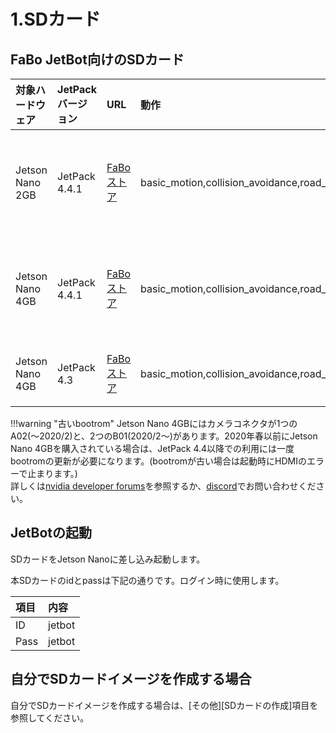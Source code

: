 # 1.SDカード

## FaBo JetBot向けのSDカード

|対象ハードウェア|JetPackバージョン|URL|動作|内容|
|:--|:--|:--|:--|:--|
|Jetson Nano 2GB|JetPack 4.4.1|[FaBoストア](https://fabo.store/collections/jetbot)|basic_motion,collision_avoidance,road_following|docker版、最小限のコード変更、日本語化|
|Jetson Nano 4GB|JetPack 4.4.1|[FaBoストア](https://fabo.store/collections/jetbot)|basic_motion,collision_avoidance,road_following|docker版、最小限のコード変更、日本語化|
|Jetson Nano 4GB|JetPack 4.3|[FaBoストア](https://fabo.store/collections/jetbot)|basic_motion,collision_avoidance,road_following,object_following|コード変更、日本語化|

!!!warning "古いbootrom"
  Jetson Nano 4GBにはカメラコネクタが1つのA02(～2020/2)と、2つのB01(2020/2～)があります。2020年春以前にJetson Nano 4GBを購入されている場合は、JetPack 4.4以降での利用には一度bootromの更新が必要になります。(bootromが古い場合は起動時にHDMIのエラーで止まります。)  
  詳しくは[nvidia developer forums](https://forums.developer.nvidia.com/c/agx-autonomous-machines/jetson-embedded-systems/jetson-nano/76)を参照するか、[discord](https://discord.com/invite/fX7UE9R)でお問い合わせください。

## JetBotの起動

SDカードをJetson Nanoに差し込み起動します。

本SDカードのidとpassは下記の通りです。ログイン時に使用します。

|項目|内容|
|:--|:--|
|ID|jetbot|
|Pass|jetbot|

## 自分でSDカードイメージを作成する場合
自分でSDカードイメージを作成する場合は、\[その他\]\[SDカードの作成\]項目を参照してください。

